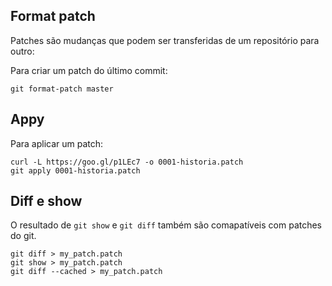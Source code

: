 Format patch
------------

Patches são mudanças que podem ser transferidas de um repositório
para outro:

Para criar um patch do último commit:

```
git format-patch master

```

Appy
----

Para aplicar um patch:

```
curl -L https://goo.gl/p1LEc7 -o 0001-historia.patch
git apply 0001-historia.patch
```

Diff e show
-----------

O resultado de `git show` e `git diff` também são comapatíveis com 
patches do git.

```
git diff > my_patch.patch
git show > my_patch.patch
git diff --cached > my_patch.patch

```


